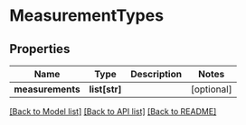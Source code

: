 # MeasurementTypes

## Properties
Name | Type | Description | Notes
------------ | ------------- | ------------- | -------------
**measurements** | **list[str]** |  | [optional] 

[[Back to Model list]](../README.md#documentation-for-models) [[Back to API list]](../README.md#documentation-for-api-endpoints) [[Back to README]](../README.md)



